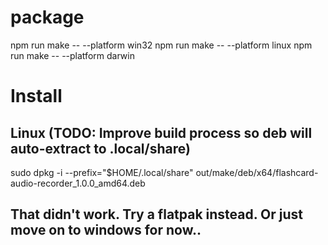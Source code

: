 # package
npm run make -- --platform win32
npm run make -- --platform linux
npm run make -- --platform darwin

# Install
## Linux (TODO: Improve build process so deb will auto-extract to .local/share)
sudo dpkg -i --prefix="$HOME/.local/share" out/make/deb/x64/flashcard-audio-recorder_1.0.0_amd64.deb
## That didn't work. Try a flatpak instead. Or just move on to windows for now..